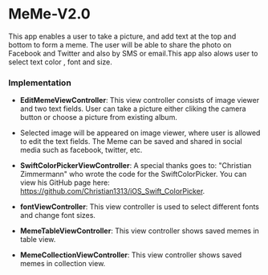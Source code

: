 # MeMe-V2.0
This app enables a user to take a picture, and add text at the top and bottom to form a meme. The user will be able to share the photo on Facebook and Twitter and also by SMS or email.This app also alows user to select text color , font and size.

### Implementation

- __EditMemeViewController__: This view controller consists of image viewer and two text fields. User can take a picture either cliking the camera button or choose a picture from existing album.  

- Selected image will be appeared on image viewer, where user is allowed to edit the text fields. The Meme can be saved and shared in social media such as facebook, twitter, etc.

- __SwiftColorPickerViewController__:
A special thanks goes to: "Christian Zimmermann" who wrote the code for the SwiftColorPicker. You can view his GitHub page here: https://github.com/Christian1313/iOS_Swift_ColorPicker.

- __fontViewController__: This view controller is used to select different fonts and change font sizes.
- __MemeTableViewController__: This view controller shows saved memes in table view.
- __MemeCollectionViewController__: This view controller shows saved memes in collection view.
